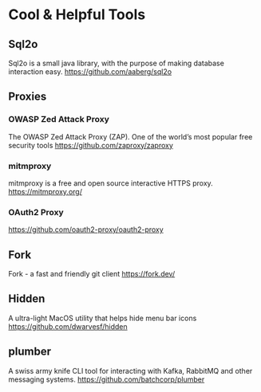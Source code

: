 # Cool & Helpful Tools #

## Sql2o

Sql2o is a small java library, with the purpose of making database interaction easy.
<https://github.com/aaberg/sql2o>

## Proxies

### OWASP Zed Attack Proxy

The OWASP Zed Attack Proxy (ZAP). One of the world’s most popular free security tools 
<https://github.com/zaproxy/zaproxy>

### mitmproxy

mitmproxy is a free and open source interactive HTTPS proxy.
<https://mitmproxy.org/>

### OAuth2 Proxy

<https://github.com/oauth2-proxy/oauth2-proxy>

## Fork

Fork - a fast and friendly git client
<https://fork.dev/>

## Hidden

A ultra-light MacOS utility that helps hide menu bar icons
<https://github.com/dwarvesf/hidden>

## plumber

A swiss army knife CLI tool for interacting with Kafka, RabbitMQ and other messaging systems.
<https://github.com/batchcorp/plumber>
